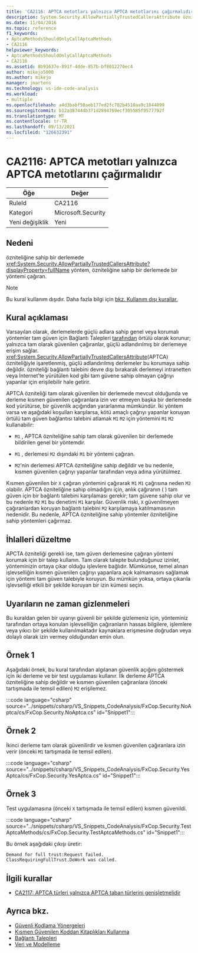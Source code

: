 ```yaml
---
title: 'CA2116: APTCA metotları yalnızca APTCA metotlarını çağırmalıdır'
description: System.Security.AllowPartiallyTrustedCallersAttribute özniteliğine sahip bir derlemede bir yöntem, özniteliğine sahip bir derlemede yöntemini çağırmaktadır.
ms.date: 11/04/2016
ms.topic: reference
f1_keywords:
- AptcaMethodsShouldOnlyCallAptcaMethods
- CA2116
helpviewer_keywords:
- AptcaMethodsShouldOnlyCallAptcaMethods
- CA2116
ms.assetid: 8b91637e-891f-4dde-857b-bf8012270ec4
author: mikejo5000
ms.author: mikejo
manager: jmartens
ms.technology: vs-ide-code-analysis
ms.workload:
- multiple
ms.openlocfilehash: a4d3babf50aeb177ed2fc782b4510aa9c1844099
ms.sourcegitcommit: b12a38744db371d2894769ecf305585f9577792f
ms.translationtype: MT
ms.contentlocale: tr-TR
ms.lasthandoff: 09/13/2021
ms.locfileid: "126632391"
---
```

# <a name="ca2116-aptca-methods-should-only-call-aptca-methods"></a>CA2116: APTCA metotları yalnızca APTCA metotlarını çağırmalıdır

|Öğe|Değer|
|-|-|
|RuleId|CA2116|
|Kategori|Microsoft.Security|
|Yeni değişiklik|Yeni|

## <a name="cause"></a>Nedeni
özniteliğine sahip bir derlemede <xref:System.Security.AllowPartiallyTrustedCallersAttribute?displayProperty=fullName> yöntem, özniteliğine sahip bir derlemede bir yöntemi çağıran.

> [!NOTE]
> Bu kural kullanım dışıdır. Daha fazla bilgi için [bkz. Kullanım dışı kurallar.](fxcop-unported-deprecated-rules.md)

## <a name="rule-description"></a>Kural açıklaması

Varsayılan olarak, derlemelerde güçlü adlara sahip genel veya korumalı yöntemler tam güven için Bağlantı Talepleri [tarafından](/dotnet/framework/misc/link-demands) örtülü olarak korunur; yalnızca tam olarak güvenilen çağıranlar, güçlü adlandırılmış bir derlemeye erişim sağlar. <xref:System.Security.AllowPartiallyTrustedCallersAttribute>(APTCA) özniteliğiyle işaretlenmiş, güçlü adlandırılmış derlemeler bu korumaya sahip değildir. özniteliği bağlantı talebini devre dışı bırakarak derlemeyi intranetten veya İnternet'te yürütülen kod gibi tam güvene sahip olmayan çağrıyı yapanlar için erişilebilir hale getirir.

APTCA özniteliği tam olarak güvenilen bir derlemede mevcut olduğunda ve derleme kısmen güvenilen çağıranlara izin ver etmeyen başka bir derlemede kod yürütürse, bir güvenlik açığından yararlanma mümkündür. İki yöntem varsa ve aşağıdaki koşulları karşılarsa, kötü amaçlı çağrıyı yapanlar koruyan örtülü tam güven bağlantısı talebini atlamak `M1` `M2` için yöntemini `M1` `M2` kullanabilir:

- `M1` , APTCA özniteliğine sahip tam olarak güvenilen bir derlemede bildirilen genel bir yöntemdir.

- `M1` , derlemesi `M2` dışındaki `M1` bir yöntemi çağıran.

- `M2`'nin derlemesi APTCA özniteliğine sahip değildir ve bu nedenle, kısmen güvenilen çağrıyı yapanlar tarafından veya adına yürütülmez.

Kısmen güvenilen bir `X` çağıran yöntemini çağırarak `M1` `M1` çağrısına neden `M2` olabilir. APTCA özniteliğine sahip olmadığını için, anlık çağıranın ( ) tam güven için bir bağlantı talebini karşılaması gerekir; tam güvene sahip olur ve bu nedenle `M2` `M1` bu denetimi `M1` karşılar. Güvenlik riski, `X` güvenilmeyen çağıranlardan koruyan bağlantı talebini `M2` karşılamaya katılmamasının nedenidir. Bu nedenle, APTCA özniteliğine sahip yöntemler özniteliğine sahip yöntemleri çağırmaz.

## <a name="how-to-fix-violations"></a>İhlalleri düzeltme
APCTA özniteliği gerekli ise, tam güven derlemesine çağıran yöntemi korumak için bir talep kullanın. Tam olarak talepte bulunduğunuz izinler, yönteminizin ortaya çıkar olduğu işlevlere bağlıdır. Mümkünse, temel alınan işlevselliğin kısmen güvenilen çağrıyı yapanlara açık kalmamasını sağlamak için yöntemi tam güven talebiyle koruyun. Bu mümkün yoksa, ortaya çıkarıla işlevselliği etkili bir şekilde koruyan bir izin kümesi seçin.

## <a name="when-to-suppress-warnings"></a>Uyarıların ne zaman gizlenmeleri
Bu kuraldan gelen bir uyarıyı güvenli bir şekilde gizlemeniz için, yönteminiz tarafından ortaya konulan işlevselliğin çağıranların hassas bilgilere, işlemlere veya yıkıcı bir şekilde kullanılmaktadır kaynaklara erişmesine doğrudan veya dolaylı olarak izin vermey olduğundan emin olun.

## <a name="example-1"></a>Örnek 1
Aşağıdaki örnek, bu kural tarafından algılanan güvenlik açığını göstermek için iki derleme ve bir test uygulaması kullanır. İlk derleme APTCA özniteliğine sahip değildir ve kısmen güvenilen çağıranlara (önceki tartışmada ile temsil edilen) `M2` erişilemez.

:::code language="csharp" source="../snippets/csharp/VS_Snippets_CodeAnalysis/FxCop.Security.NoAptca/cs/FxCop.Security.NoAptca.cs" id="Snippet1":::

## <a name="example-2"></a>Örnek 2
İkinci derleme tam olarak güvenilirdir ve kısmen güvenilen çağıranlara izin verir (önceki `M1` tartışmada ile temsil edilen).

:::code language="csharp" source="../snippets/csharp/VS_Snippets_CodeAnalysis/FxCop.Security.YesAptca/cs/FxCop.Security.YesAptca.cs" id="Snippet1":::

## <a name="example-3"></a>Örnek 3
Test uygulamasına (önceki `X` tartışmada ile temsil edilen) kısmen güvenildi.

:::code language="csharp" source="../snippets/csharp/VS_Snippets_CodeAnalysis/FxCop.Security.TestAptcaMethods/cs/FxCop.Security.TestAptcaMethods.cs" id="Snippet1":::

Bu örnek aşağıdaki çıkışı üretir:

```txt
Demand for full trust:Request failed.
ClassRequiringFullTrust.DoWork was called.
```

## <a name="related-rules"></a>İlgili kurallar

- [CA2117: APTCA türleri yalnızca APTCA taban türlerini genişletmelidir](../code-quality/ca2117.md)

## <a name="see-also"></a>Ayrıca bkz.

- [Güvenli Kodlama Yönergeleri](/dotnet/standard/security/secure-coding-guidelines)
- [Kısmen Güvenilen Koddan Kitaplıkları Kullanma](/dotnet/framework/misc/using-libraries-from-partially-trusted-code)
- [Bağlantı Talepleri](/dotnet/framework/misc/link-demands)
- [Veri ve Modelleme](/dotnet/framework/data/index)
